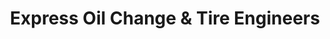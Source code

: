 ---
title: "Express Oil Change & Tire Engineers"
url: /opelika/express-oil-change-und-tire-engineers/
shop: Reifen
---